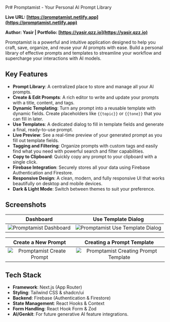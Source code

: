 Pr# Promptamist - Your Personal AI Prompt Library

**Live URL: [https://promptamist.netlify.app](https://promptamist.netlify.app)**

**Author: Yasir | Portfolio: [https://yasir.qzz.io](https://yasir.qzz.io)**

Promptamist is a powerful and intuitive application designed to help you craft, save, organize, and reuse your AI prompts with ease. Build a personal library of effective prompts and templates to streamline your workflow and supercharge your interactions with AI models.

## Key Features

- **Prompt Library**: A centralized place to store and manage all your AI prompts.
- **Create & Edit Prompts**: A rich editor to write and update your prompts with a title, content, and tags.
- **Dynamic Templating**: Turn any prompt into a reusable template with dynamic fields. Create placeholders like `{{topic}}` or `{{tone}}` that you can fill in later.
- **Use Templates**: A dedicated dialog to fill in template fields and generate a final, ready-to-use prompt.
- **Live Preview**: See a real-time preview of your generated prompt as you fill out template fields.
- **Tagging and Filtering**: Organize prompts with custom tags and easily find what you need with powerful search and filter capabilities.
- **Copy to Clipboard**: Quickly copy any prompt to your clipboard with a single click.
- **Firebase Integration**: Securely stores all your data using Firebase Authentication and Firestore.
- **Responsive Design**: A clean, modern, and fully responsive UI that works beautifully on desktop and mobile devices.
- **Dark & Light Mode**: Switch between themes to suit your preference.

## Screenshots

| Dashboard | Use Template Dialog |
| :---: | :---: |
| ![Promptamist Dashboard](https://i.postimg.cc/cLZmPt1f/Promtamist-dashboard-page.png) | ![Promptamist Use Template Dialog](https://i.postimg.cc/XYQwh2z7/promptamist-use-prompt-dialog.png) |

| Create a New Prompt | Creating a Prompt Template |
| :---: | :---: |
| ![Promptamist Create Prompt](https://i.postimg.cc/3JZp4S70/promptamist-Prompt-Creation.png) | ![Promptamist Creating Prompt Template](https://i.postimg.cc/pXP5Hf8t/Promptamist-Creating-Prompt-Templates.png) |


## Tech Stack

- **Framework**: Next.js (App Router)
- **Styling**: Tailwind CSS & shadcn/ui
- **Backend**: Firebase (Authentication & Firestore)
- **State Management**: React Hooks & Context
- **Form Handling**: React Hook Form & Zod
- **AI/Genkit**: For future generative AI feature integrations.
